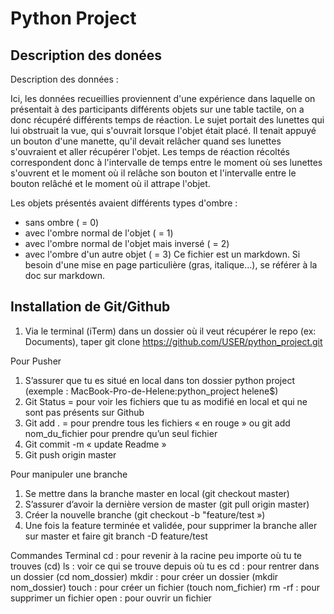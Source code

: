 # Python Project

## Description des donées
Description des données :

Ici, les données recueillies proviennent d'une expérience dans laquelle on présentait à des participants différents objets sur une table tactile, on a donc récupéré différents temps de réaction. Le sujet portait des lunettes qui lui obstruait la vue, qui s'ouvrait lorsque l'objet était placé. Il tenait appuyé un bouton d'une manette, qu'il devait relâcher quand ses lunettes s'ouvraient et aller récupérer l'objet. Les temps de réaction récoltés correspondent donc à l'intervalle de temps entre le moment où ses lunettes s'ouvrent et le moment où il relâche son bouton et l'intervalle entre le bouton relâché et le moment où il attrape l'objet.

Les objets présentés avaient différents types d'ombre :
- sans ombre ( = 0)
- avec l'ombre normal de l'objet ( = 1)
- avec l'ombre normal de l'objet mais inversé ( = 2)
- avec l'ombre d'un autre objet ( = 3)
Ce fichier est un markdown. Si besoin d'une mise en page particulière (gras, italique...), se référer à la doc sur markdown.


## Installation de Git/Github
1. Via le terminal (iTerm) dans un dossier où il veut récupérer le repo (ex: Documents), taper git clone https://github.com/USER/python_project.git

Pour Pusher 
1. S’assurer que tu es situé en local dans ton dossier python project (exemple : MacBook-Pro-de-Helene:python_project helene$) 
2. Git Status = pour voir les fichiers que tu as modifié en local et qui ne sont pas présents sur Github
3. Git add . = pour prendre tous les fichiers « en rouge » ou git add nom_du_fichier pour prendre qu’un seul fichier 
4. Git commit -m « update Readme »
5. Git push origin master



Pour manipuler une branche
1. Se mettre dans la branche master en local (git checkout master)
2. S’assurer d’avoir la dernière version de master (git pull origin master)
3. Créer la nouvelle branche (git checkout -b "feature/test ») 
4. Une fois la feature terminée et validée, pour supprimer la branche aller sur master et faire git branch -D feature/test 


Commandes Terminal 
cd : pour revenir à la racine peu importe où tu te trouves (cd) 
ls : voir ce qui se trouve depuis où tu es 
cd : pour rentrer dans un dossier (cd nom_dossier)
mkdir : pour créer un dossier (mkdir nom_dossier)
touch : pour créer un fichier (touch nom_fichier)
rm -rf : pour supprimer un fichier 
open : pour ouvrir un fichier
